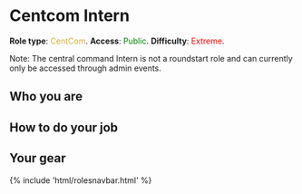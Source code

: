 # Centcom Intern
**Role type**: <font color= "#D4AF37">CentCom</font>. **Access**: <font color="green">Public</font>. **Difficulty**: <font color="Red">Extreme</font>.



Note: The central command Intern is not a roundstart role and can currently only be accessed through admin events.


## Who you are



## How to do your job



## Your gear



  <div class="container-fluid wm-page-content">
{% include 'html/rolesnavbar.html' %}
</div>

